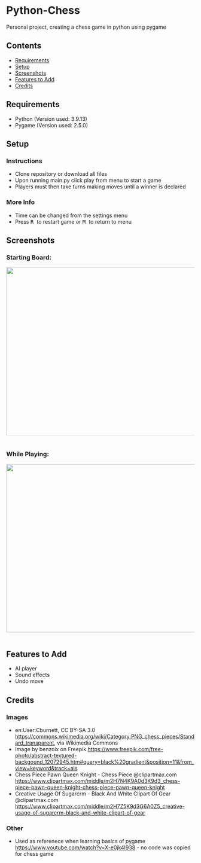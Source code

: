 # Python-Chess

Personal project, creating a chess game in python using pygame 

## Contents
- [Requirements](#requirements)
- [Setup](#setup)
- [Screenshots](#screenshots)
- [Features to Add](#features-to-add)
- [Credits](#credits)

## Requirements

- Python (Version used: 3.9.13)
- Pygame (Version used: 2.5.0)

## Setup

### Instructions 

- Clone repository or download all files
- Upon running main.py click play from menu to start a game
- Players must then take turns making moves until a winner is declared

### More Info

- Time can be changed from the settings menu
- Press <kbd> R </kbd> to restart game or <kbd> M </kbd> to return to menu

## Screenshots

### Starting Board:

<img src="https://github.com/Callan-Hogarth/Python-Chess/assets/99031525/fb775d59-33a8-4d43-89f7-b97dde3efcc2"  width ="600" height="450">
<br></br>

### While Playing:

<img src="https://github.com/Callan-Hogarth/Python-Chess/assets/99031525/fc7274bb-e329-486c-8337-5e8b8ffaa6b2"  width ="600" height="450">
<br></br>

## Features to Add 
- AI player
- Sound effects
- Undo move

## Credits 

### Images

- en:User:Cburnett, CC BY-SA 3.0 <https://commons.wikimedia.org/wiki/Category:PNG_chess_pieces/Standard_transparent>, via Wikimedia Commons
- Image by benzoix on Freepik <https://www.freepik.com/free-photo/abstract-textured-backgound_12072945.htm#query=black%20gradient&position=11&from_view=keyword&track=ais> 
- Chess Piece Pawn Queen Knight - Chess Piece @clipartmax.com <https://www.clipartmax.com/middle/m2H7N4K9A0d3K9d3_chess-piece-pawn-queen-knight-chess-piece-pawn-queen-knight> 
- Creative Usage Of Sugarcrm - Black And White Clipart Of Gear @clipartmax.com <https://www.clipartmax.com/middle/m2H7Z5K9d3G6A0Z5_creative-usage-of-sugarcrm-black-and-white-clipart-of-gear>

### Other 

- Used as referenece when learning basics of pygame <https://www.youtube.com/watch?v=X-e0jk4I938> - no code was copied for chess game
